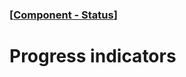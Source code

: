 ### [[Component - Status](./human-interface-guidelines-markdown/Component/status.md)]  
  
# **Progress indicators**  

